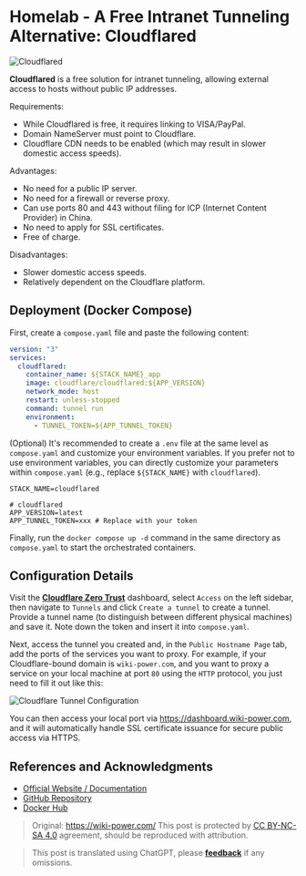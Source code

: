 # Homelab - A Free Intranet Tunneling Alternative: Cloudflared

![Cloudflared](https://media.wiki-power.com/img/20230416143051.png)

**Cloudflared** is a free solution for intranet tunneling, allowing external access to hosts without public IP addresses.

Requirements:

- While Cloudflared is free, it requires linking to VISA/PayPal.
- Domain NameServer must point to Cloudflare.
- Cloudflare CDN needs to be enabled (which may result in slower domestic access speeds).

Advantages:

- No need for a public IP server.
- No need for a firewall or reverse proxy.
- Can use ports 80 and 443 without filing for ICP (Internet Content Provider) in China.
- No need to apply for SSL certificates.
- Free of charge.

Disadvantages:

- Slower domestic access speeds.
- Relatively dependent on the Cloudflare platform.

## Deployment (Docker Compose)

First, create a `compose.yaml` file and paste the following content:

```yaml title="compose.yaml"
version: "3"
services:
  cloudflared:
    container_name: ${STACK_NAME}_app
    image: cloudflare/cloudflared:${APP_VERSION}
    network_mode: host
    restart: unless-stopped
    command: tunnel run
    environment:
      - TUNNEL_TOKEN=${APP_TUNNEL_TOKEN}
```

(Optional) It's recommended to create a `.env` file at the same level as `compose.yaml` and customize your environment variables. If you prefer not to use environment variables, you can directly customize your parameters within `compose.yaml` (e.g., replace `${STACK_NAME}` with `cloudflared`).

```dotenv title=".env"
STACK_NAME=cloudflared

# cloudflared
APP_VERSION=latest
APP_TUNNEL_TOKEN=xxx # Replace with your token
```

Finally, run the `docker compose up -d` command in the same directory as `compose.yaml` to start the orchestrated containers.

## Configuration Details

Visit the [**Cloudflare Zero Trust**](https://one.dash.cloudflare.com/) dashboard, select `Access` on the left sidebar, then navigate to `Tunnels` and click `Create a tunnel` to create a tunnel. Provide a tunnel name (to distinguish between different physical machines) and save it. Note down the token and insert it into `compose.yaml`.

Next, access the tunnel you created and, in the `Public Hostname Page` tab, add the ports of the services you want to proxy. For example, if your Cloudflare-bound domain is `wiki-power.com`, and you want to proxy a service on your local machine at port `80` using the `HTTP` protocol, you just need to fill it out like this:

![Cloudflare Tunnel Configuration](https://media.wiki-power.com/img/20230416183438.png)

You can then access your local port via <https://dashboard.wiki-power.com>, and it will automatically handle SSL certificate issuance for secure public access via HTTPS.

## References and Acknowledgments

- [Official Website / Documentation](https://developers.cloudflare.com/cloudflare-one/connections/connect-apps/)
- [GitHub Repository](https://github.com/cloudflare/cloudflared)
- [Docker Hub](https://hub.docker.com/r/cloudflare/cloudflared)

> Original: <https://wiki-power.com/>
> This post is protected by [CC BY-NC-SA 4.0](https://creativecommons.org/licenses/by/4.0/deed.en) agreement, should be reproduced with attribution.

> This post is translated using ChatGPT, please [**feedback**](https://github.com/linyuxuanlin/Wiki_MkDocs/issues/new) if any omissions.

